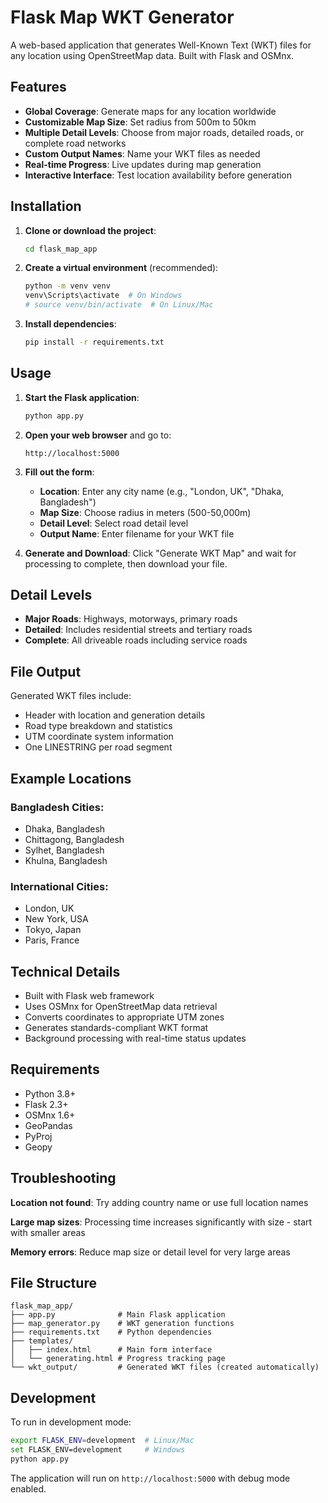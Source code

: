 # Flask Map WKT Generator

A web-based application that generates Well-Known Text (WKT) files for any location using OpenStreetMap data. Built with Flask and OSMnx.

## Features

- **Global Coverage**: Generate maps for any location worldwide
- **Customizable Map Size**: Set radius from 500m to 50km
- **Multiple Detail Levels**: Choose from major roads, detailed roads, or complete road networks
- **Custom Output Names**: Name your WKT files as needed
- **Real-time Progress**: Live updates during map generation
- **Interactive Interface**: Test location availability before generation

## Installation

1. **Clone or download the project**:
   ```bash
   cd flask_map_app
   ```

2. **Create a virtual environment** (recommended):
   ```bash
   python -m venv venv
   venv\Scripts\activate  # On Windows
   # source venv/bin/activate  # On Linux/Mac
   ```

3. **Install dependencies**:
   ```bash
   pip install -r requirements.txt
   ```

## Usage

1. **Start the Flask application**:
   ```bash
   python app.py
   ```

2. **Open your web browser** and go to:
   ```
   http://localhost:5000
   ```

3. **Fill out the form**:
   - **Location**: Enter any city name (e.g., "London, UK", "Dhaka, Bangladesh")
   - **Map Size**: Choose radius in meters (500-50,000m)
   - **Detail Level**: Select road detail level
   - **Output Name**: Enter filename for your WKT file

4. **Generate and Download**: Click "Generate WKT Map" and wait for processing to complete, then download your file.

## Detail Levels

- **Major Roads**: Highways, motorways, primary roads
- **Detailed**: Includes residential streets and tertiary roads  
- **Complete**: All driveable roads including service roads

## File Output

Generated WKT files include:
- Header with location and generation details
- Road type breakdown and statistics
- UTM coordinate system information
- One LINESTRING per road segment

## Example Locations

### Bangladesh Cities:
- Dhaka, Bangladesh
- Chittagong, Bangladesh
- Sylhet, Bangladesh
- Khulna, Bangladesh

### International Cities:
- London, UK
- New York, USA
- Tokyo, Japan
- Paris, France

## Technical Details

- Built with Flask web framework
- Uses OSMnx for OpenStreetMap data retrieval
- Converts coordinates to appropriate UTM zones
- Generates standards-compliant WKT format
- Background processing with real-time status updates

## Requirements

- Python 3.8+
- Flask 2.3+
- OSMnx 1.6+
- GeoPandas
- PyProj
- Geopy

## Troubleshooting

**Location not found**: Try adding country name or use full location names

**Large map sizes**: Processing time increases significantly with size - start with smaller areas

**Memory errors**: Reduce map size or detail level for very large areas

## File Structure

```
flask_map_app/
├── app.py              # Main Flask application
├── map_generator.py    # WKT generation functions
├── requirements.txt    # Python dependencies
├── templates/
│   ├── index.html      # Main form interface
│   └── generating.html # Progress tracking page
└── wkt_output/         # Generated WKT files (created automatically)
```

## Development

To run in development mode:
```bash
export FLASK_ENV=development  # Linux/Mac
set FLASK_ENV=development     # Windows
python app.py
```

The application will run on `http://localhost:5000` with debug mode enabled.